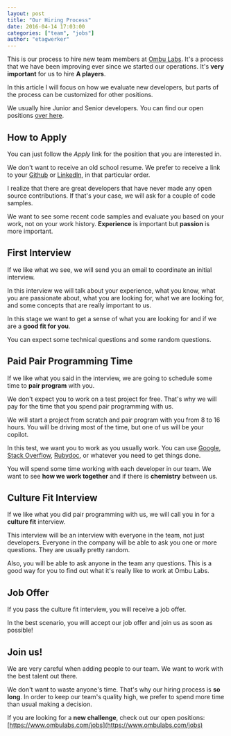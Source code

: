 ```yaml
---
layout: post
title: "Our Hiring Process"
date: 2016-04-14 17:03:00
categories: ["team", "jobs"]
author: "etagwerker"
---
```


This is our process to hire new team members at [Ombu Labs](https://www.ombulabs.com). It's a process that we have been improving ever since we started our operations. It's **very important** for us to hire **A players**.

In this article I will focus on how we evaluate new developers, but parts of the process can be customized for other positions.

<!--more-->

We usually hire Junior and Senior developers. You can find our open positions [over here](https://www.ombulabs.com/jobs).

## How to Apply

You can just follow the _Apply_ link for the position that you are interested in.

We don't want to receive an old school resume. We prefer to receive a link to your [Github](http://github.com) or [LinkedIn](http://linkedin.com), in that particular order.

I realize that there are great developers that have never made any open source contributions. If that's your case, we will ask for a couple of code samples.

We want to see some recent code samples and evaluate you based on your work, not on your work history. **Experience** is important but **passion** is more important.

## First Interview

If we like what we see, we will send you an email to coordinate an initial interview.

In this interview we will talk about your experience, what you know, what you are passionate about, what you are looking for, what we are looking for, and some concepts that are really important to us.

In this stage we want to get a sense of what you are looking for and if we are a **good fit for you**.

You can expect some technical questions and some random questions.

## Paid Pair Programming Time

If we like what you said in the interview, we are going to schedule some time to **pair program** with you.

We don't expect you to work on a test project for free. That's why we will pay for the time that you spend pair programming with us.

We will start a project from scratch and pair program with you from 8 to 16 hours. You will be driving most of the time, but one of us will be your copilot.

In this test, we want you to work as you usually work. You can use [Google](http://www.google.com), [Stack Overflow](http://stackoverflow.com), [Rubydoc](https://www.ruby-lang.org/), or whatever you need to get things done.

You will spend some time working with each developer in our team. We want to see **how we work together** and if there is **chemistry** between us.

## Culture Fit Interview

If we like what you did pair programming with us, we will call you in for a **culture fit** interview.

This interview will be an interview with everyone in the team, not just developers. Everyone in the company will be able to ask you one or more questions. They are usually pretty random.

Also, you will be able to ask anyone in the team any questions. This is a good way for you to find out what it's really like to work at Ombu Labs.

## Job Offer

If you pass the culture fit interview, you will receive a job offer.

In the best scenario, you will accept our job offer and join us as soon as possible!

## Join us!

We are very careful when adding people to our team. We want to work with the best talent out there.

We don't want to waste anyone's time. That's why our hiring process is **so long**. In order to keep our team's quality high, we prefer to spend more time than usual making a decision.

If you are looking for a **new challenge**, check out our open positions: [https://www.ombulabs.com/jobs](https://www.ombulabs.com/jobs)
